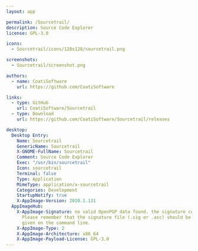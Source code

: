 ```yaml
---
layout: app

permalink: /Sourcetrail/
description: Source Code Explorer
license: GPL-3.0

icons:
  - Sourcetrail/icons/128x128/sourcetrail.png

screenshots:
  - Sourcetrail/screenshot.png

authors:
  - name: CoatiSoftware
    url: https://github.com/CoatiSoftware

links:
  - type: GitHub
    url: CoatiSoftware/Sourcetrail
  - type: Download
    url: https://github.com/CoatiSoftware/Sourcetrail/releases

desktop:
  Desktop Entry:
    Name: Sourcetrail
    GenericName: Sourcetrail
    X-GNOME-FullName: Sourcetrail
    Comment: Source Code Explorer
    Exec: "/usr/bin/sourcetrail"
    Icon: sourcetrail
    Terminal: false
    Type: Application
    MimeType: application/x-sourcetrail
    Categories: Development
    StartupNotify: true
    X-AppImage-Version: 2020.1.131
  AppImageHub:
    X-AppImage-Signature: no valid OpenPGP data found. the signature could not be verified.
      Please remember that the signature file (.sig or .asc) should be the first file
      given on the command line.
    X-AppImage-Type: 2
    X-AppImage-Architecture: x86_64
    X-AppImage-Payload-License: GPL-3.0
---
```

